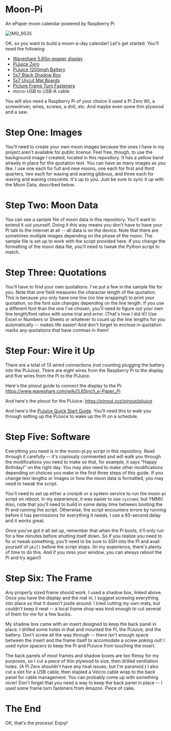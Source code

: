 # Moon-Pi
An ePaper moon calendar powered by Raspberry Pi

![IMG_9535](https://github.com/barryl93/Moon-Pi/assets/39839859/e3b3a1f5-d8be-43fe-9456-959c7cb89944)

OK, so you want to build a moon-a-day calendar! Let's get started. You'll need the following:

<ul>
<li><a href="https://www.waveshare.com/pico-epaper-5.65.htm">Waveshare 5.65in epaper display</a></li>
<li><a href="https://www.pishop.us/product/pijuice-zero-a-portable-power-platform-for-raspberry-pi-zero/">PiJuice Zero</a></li>
<li><a href="https://www.pishop.us/product/pijuice-zero-1200mah-battery/">PiJuice 1200mah Battery</a></li>
<li><a href="https://www.amazon.com/gp/product/B081J74KN7?ie=UTF8&psc=1">5x7 Black Shadow Box</a></li>
<li><a href="https://www.amazon.com/gp/product/B0BBSL6824?ie=UTF8&psc=1">5x7 Uncut Mat Boards</a></li>
<li><a href="https://www.amazon.com/dp/B07WVWCYJ5?psc=1&ref=ppx_yo2ov_dt_b_product_details">Picture Frame Turn Fasteners</a></li>
<li>micro-USB to USB-A cable</li>
</ul>

You will also need a Raspberry Pi of your choice (I used a Pi Zero W), a screwdriver, wires, screws, a drill, etc. And maybe even some thin plywood and a saw.

# Step One: Images
You'll need to create your own moon images because the ones I have in my project aren't available for public license. Feel free, though, to use the background image I created, located in this repository. It has a yellow band already in place for the quotation text. You can have as many images as you like. I use one each for full and new moons, one each for first and third quarters, two each for waxing and waning gibbous, and three each for waxing and waning crescents. It's up to you. Just be sure to sync it up with the Moon Data, described below.

# Step Two: Moon Data
You can see a sample file of moon data in this repository. You'll want to extend it out yourself. Doing it this way means you don't have to have your Pi talk to the internet at all -- all data is on the device. Note that there are sometimes multiple images depending on the phase of the moon. The sample file is set up to work with the script provided here. If you change the formatting of the moon data file, you'll need to tweak the Python script to match.

# Step Three: Quotations
You'll have to find your own quotations. I've put a few in the sample file for you. Note that one field measures the character length of the quotation. This is because you only have one line (no line wrapping!) to print your quotation, so the font size changes depending on the line length. If you use a different font than the one I've chosen, you'll need to figure out your own line length/font ratios with some trial and error. (That's how I did it!) Use Excel or Numbers or Sheets or whatever to count up the line lengths for you automatically -- makes life easier! And don't forget to enclose in quotation marks any quotations that have commas in them!

# Step Four: Wire it Up
There are a total of 13 wired connections (not counting plugging the battery into the PiJuice). There are eight wires from the Raspberry Pi to the display and five wires from the Pi to the PiJuice.

Here's the pinout guide to connect the display to the Pi: https://www.waveshare.com/wiki/5.65inch_e-Paper_Pi

And here's the pinout for the PiJuice: https://pinout.xyz/pinout/pijuice

And here's the <a href="https://learn.pi-supply.com/make/pijuice-zero-quick-start-guide/">PiJuice Quick Start Guide</a>. You'll need this to walk you through setting up the PiJuice to wake up the Pi on a schedule.

# Step Five: Software
Everything you need is in the moon-pi.py script in this repository. Read through it carefully -- it's copiously commented and will walk you through the modifications you need to make so that, for example, it says "Happy Birthday!" on the right day. You may also need to make other modifications depending on choices you make in the first three steps of this guide. If you change text lengths or images or how the moon data is formatted, you may need to tweak the script.

You'll need to set up either a cronjob or a system service to run the moon-pi script on reboot. In my experience, it was easier to use <code>systemd</code>, but YMMV. Also, note that you'll need to build in some delay time between booting the Pi and running the script. Otherwise, the script encounters errors by running before it has permissions for everything it needs. I use a 65-second delay and it works great.

Once you've got it all set up, remember that when the Pi boots, it'll only run for a few minutes before shutting itself down. So if you realize you need to fix or tweak something, you'll need to be sure to SSH into the PI and avail yourself of <code>pkill</code> before the script stops. (In my experience, there's plenty of time to do this. And if you miss your window, you can always reboot the Pi and try again!)

# Step Six: The Frame
Any properly sized frame should work. I used a shadow box, linked above. Once you have the display and the mat in, I suggest screwing everything into place so that it doesn't jostle around. I tried cutting my own mats, but couldn't keep it neat -- a local frame shop was kind enough to cut several of them for me for a few bucks.

My shadow box came with an insert designed to keep the back panel in place. I drilled some holes in that and mounted the Pi, the PiJuice, and the battery. Don't screw all the way through -- there isn't enough space between the insert and the frame itself to accomodate a screw poking out! I used nylon spacers to keep the Pi and PiJuice from touching the insert.

The back panels of most frames and shadow boxes are too flimsy for my purposes, so I cut a piece of thin plywood to size, then drilled ventilation holes. (A Pi Zero shouldn't have any heat issues, but I'm paranoid.) I also cut a slot for a USB cable, then stapled a Velcro cable wrap to the back panel for cable management. You can probably come up with something nicer! Don't forget that you need a way to keep the back panel in place -- I used some frame turn fasteners from Amazon. Piece of cake.

# The End
OK, that's the process! Enjoy!
